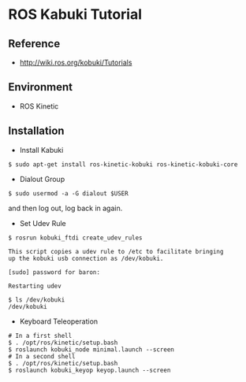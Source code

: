 # ROS Kabuki Tutorial

## Reference
* http://wiki.ros.org/kobuki/Tutorials

## Environment
* ROS Kinetic

## Installation
* Install Kabuki
```
$ sudo apt-get install ros-kinetic-kobuki ros-kinetic-kobuki-core
```

* Dialout Group
```
$ sudo usermod -a -G dialout $USER
```
and then log out, log back in again.

* Set Udev Rule
```
$ rosrun kobuki_ftdi create_udev_rules

This script copies a udev rule to /etc to facilitate bringing
up the kobuki usb connection as /dev/kobuki.

[sudo] password for baron: 

Restarting udev

$ ls /dev/kobuki 
/dev/kobuki
```

* Keyboard Teleoperation
```
# In a first shell
$ . /opt/ros/kinetic/setup.bash
$ roslaunch kobuki_node minimal.launch --screen
# In a second shell
$ . /opt/ros/kinetic/setup.bash
$ roslaunch kobuki_keyop keyop.launch --screen
```
